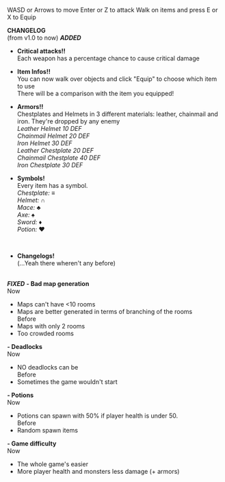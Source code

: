 WASD or Arrows to move
Enter or Z to attack
Walk on items and press E or X to Equip

**CHANGELOG**<br>
(from v1.0 to now)
_**ADDED**_
- **Critical attacks!!**
<br> Each weapon has a percentage chance to cause critical damage
- **Item Infos!!**
<br>You can now walk over objects and click "Equip" to choose which item to use
<br>There will be a comparison with the item you equipped!
- **Armors!!**
<br>Chestplates and Helmets in 3 different materials: leather, chainmail and iron. They're dropped by any enemy
<br> _Leather Helmet 10 DEF_
<br> _Chainmail Helmet 20 DEF_
<br> _Iron Helmet 30 DEF_
<br> _Leather Chestplate 20 DEF_
<br> _Chainmail Chestplate 40 DEF_
<br> _Iron Chestplate 30 DEF_


- **Symbols!**
<br>Every item has a symbol.
<br> _Chestplate:_ ≡
<br> _Helmet:_ ∩
<br> _Mace:_ ♣
<br> _Axe:_ ♠
<br> _Sword:_ ♦
<br> _Potion:_ ♥
<br>

- **Changelogs!**
<br>(...Yeah there wheren't any before)
<br><br>

_**FIXED**_
**- Bad map generation**
<br>Now
- Maps can't have <10 rooms
- Maps are better generated in terms of branching of the rooms
<br>Before
- Maps with only 2 rooms
- Too crowded rooms
  
**- Deadlocks**
<br>Now
- NO deadlocks can be
<br>Before
- Sometimes the game wouldn't start

**- Potions**
<br>Now
- Potions can spawn with 50% if player health is under 50.
<br>Before
- Random spawn items

**- Game difficulty**
<br>Now
- The whole game's easier
- More player health and monsters less damage (+ armors)
